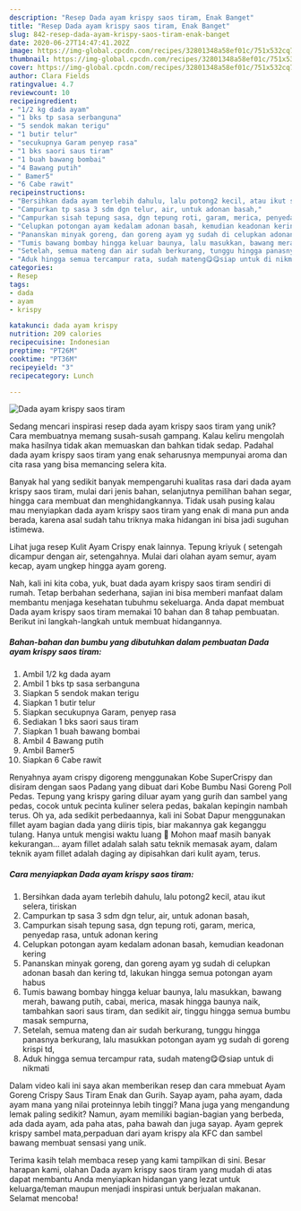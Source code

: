 ```yaml
---
description: "Resep Dada ayam krispy saos tiram, Enak Banget"
title: "Resep Dada ayam krispy saos tiram, Enak Banget"
slug: 842-resep-dada-ayam-krispy-saos-tiram-enak-banget
date: 2020-06-27T14:47:41.202Z
image: https://img-global.cpcdn.com/recipes/32801348a58ef01c/751x532cq70/dada-ayam-krispy-saos-tiram-foto-resep-utama.jpg
thumbnail: https://img-global.cpcdn.com/recipes/32801348a58ef01c/751x532cq70/dada-ayam-krispy-saos-tiram-foto-resep-utama.jpg
cover: https://img-global.cpcdn.com/recipes/32801348a58ef01c/751x532cq70/dada-ayam-krispy-saos-tiram-foto-resep-utama.jpg
author: Clara Fields
ratingvalue: 4.7
reviewcount: 10
recipeingredient:
- "1/2 kg dada ayam"
- "1 bks tp sasa serbanguna"
- "5 sendok makan terigu"
- "1 butir telur"
- "secukupnya Garam penyep rasa"
- "1 bks saori saus tiram"
- "1 buah bawang bombai"
- "4 Bawang putih"
- " Bamer5"
- "6 Cabe rawit"
recipeinstructions:
- "Bersihkan dada ayam terlebih dahulu, lalu potong2 kecil, atau ikut selera, tiriskan"
- "Campurkan tp sasa 3 sdm dgn telur, air, untuk adonan basah,"
- "Campurkan sisah tepung sasa, dgn tepung roti, garam, merica, penyedap rasa, untuk adonan kering"
- "Celupkan potongan ayam kedalam adonan basah, kemudian keadonan kering"
- "Pananskan minyak goreng, dan goreng ayam yg sudah di celupkan adonan basah dan kering td, lakukan hingga semua potongan ayam habus"
- "Tumis bawang bombay hingga keluar baunya, lalu masukkan, bawang merah, bawang putih, cabai, merica, masak hingga baunya naik, tambahkan saori saus tiram, dan sedikit air, tinggu hingga semua bumbu masak sempurna,"
- "Setelah, semua mateng dan air sudah berkurang, tunggu hingga panasnya berkurang, lalu masukkan potongan ayam yg sudah di goreng krispi td,"
- "Aduk hingga semua tercampur rata, sudah mateng😋😋siap untuk di nikmati"
categories:
- Resep
tags:
- dada
- ayam
- krispy

katakunci: dada ayam krispy 
nutrition: 209 calories
recipecuisine: Indonesian
preptime: "PT26M"
cooktime: "PT36M"
recipeyield: "3"
recipecategory: Lunch

---
```



![Dada ayam krispy saos tiram](https://img-global.cpcdn.com/recipes/32801348a58ef01c/751x532cq70/dada-ayam-krispy-saos-tiram-foto-resep-utama.jpg)

Sedang mencari inspirasi resep dada ayam krispy saos tiram yang unik? Cara membuatnya memang susah-susah gampang. Kalau keliru mengolah maka hasilnya tidak akan memuaskan dan bahkan tidak sedap. Padahal dada ayam krispy saos tiram yang enak seharusnya mempunyai aroma dan cita rasa yang bisa memancing selera kita.

Banyak hal yang sedikit banyak mempengaruhi kualitas rasa dari dada ayam krispy saos tiram, mulai dari jenis bahan, selanjutnya pemilihan bahan segar, hingga cara membuat dan menghidangkannya. Tidak usah pusing kalau mau menyiapkan dada ayam krispy saos tiram yang enak di mana pun anda berada, karena asal sudah tahu triknya maka hidangan ini bisa jadi suguhan istimewa.

Lihat juga resep Kulit Ayam Crispy enak lainnya. Tepung kriyuk ( setengah dicampur dengan air, setengahnya. Mulai dari olahan ayam semur, ayam kecap, ayam ungkep hingga ayam goreng.


Nah, kali ini kita coba, yuk, buat dada ayam krispy saos tiram sendiri di rumah. Tetap berbahan sederhana, sajian ini bisa memberi manfaat dalam membantu menjaga kesehatan tubuhmu sekeluarga. Anda dapat membuat Dada ayam krispy saos tiram memakai 10 bahan dan 8 tahap pembuatan. Berikut ini langkah-langkah untuk membuat hidangannya.

<!--inarticleads1-->

##### Bahan-bahan dan bumbu yang dibutuhkan dalam pembuatan Dada ayam krispy saos tiram:

1. Ambil 1/2 kg dada ayam
1. Ambil 1 bks tp sasa serbanguna
1. Siapkan 5 sendok makan terigu
1. Siapkan 1 butir telur
1. Siapkan secukupnya Garam, penyep rasa
1. Sediakan 1 bks saori saus tiram
1. Siapkan 1 buah bawang bombai
1. Ambil 4 Bawang putih
1. Ambil  Bamer5
1. Siapkan 6 Cabe rawit


Renyahnya ayam crispy digoreng menggunakan Kobe SuperCrispy dan disiram dengan saos Padang yang dibuat dari Kobe Bumbu Nasi Goreng Poll Pedas. Tepung yang krispy garing diluar ayam yang gurih dan sambel yang pedas, cocok untuk pecinta kuliner selera pedas, bakalan kepingin nambah terus. Oh ya, ada sedikit perbedaannya, kali ini Sobat Dapur menggunakan fillet ayam bagian dada yang diiris tipis, biar makannya gak keganggu tulang. Hanya untuk mengisi waktu luang 🙂 Mohon maaf masih banyak kekurangan… ayam fillet adalah salah satu teknik memasak ayam, dalam teknik ayam fillet adalah daging ay dipisahkan dari kulit ayam, terus. 

<!--inarticleads2-->

##### Cara menyiapkan Dada ayam krispy saos tiram:

1. Bersihkan dada ayam terlebih dahulu, lalu potong2 kecil, atau ikut selera, tiriskan
1. Campurkan tp sasa 3 sdm dgn telur, air, untuk adonan basah,
1. Campurkan sisah tepung sasa, dgn tepung roti, garam, merica, penyedap rasa, untuk adonan kering
1. Celupkan potongan ayam kedalam adonan basah, kemudian keadonan kering
1. Pananskan minyak goreng, dan goreng ayam yg sudah di celupkan adonan basah dan kering td, lakukan hingga semua potongan ayam habus
1. Tumis bawang bombay hingga keluar baunya, lalu masukkan, bawang merah, bawang putih, cabai, merica, masak hingga baunya naik, tambahkan saori saus tiram, dan sedikit air, tinggu hingga semua bumbu masak sempurna,
1. Setelah, semua mateng dan air sudah berkurang, tunggu hingga panasnya berkurang, lalu masukkan potongan ayam yg sudah di goreng krispi td,
1. Aduk hingga semua tercampur rata, sudah mateng😋😋siap untuk di nikmati


Dalam video kali ini saya akan memberikan resep dan cara mmebuat Ayam Goreng Crispy Saus Tiram Enak dan Gurih. Sayap ayam, paha ayam, dada ayam mana yang nilai proteinnya lebih tinggi? Mana juga yang mengandung lemak paling sedikit? Namun, ayam memiliki bagian-bagian yang berbeda, ada dada ayam, ada paha atas, paha bawah dan juga sayap. Ayam geprek krispy sambel mata,perpaduan dari ayam krispy ala KFC dan sambel bawang membuat sensasi yang unik. 

Terima kasih telah membaca resep yang kami tampilkan di sini. Besar harapan kami, olahan Dada ayam krispy saos tiram yang mudah di atas dapat membantu Anda menyiapkan hidangan yang lezat untuk keluarga/teman maupun menjadi inspirasi untuk berjualan makanan. Selamat mencoba!
